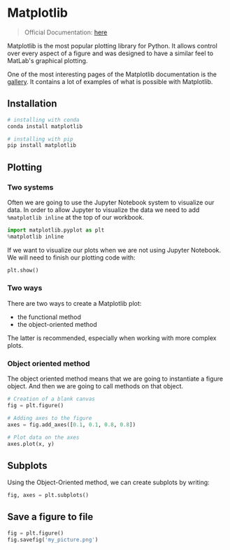 # Matplotlib

>Official Documentation: [here](https://matplotlib.org/stable/users/index.html)

 Matplotlib is the most popular plotting library for Python. It allows control over every aspect of a figure and was designed to have a similar feel to MatLab's graphical plotting.

One of the most interesting pages of the Matplotlib documentation is the [gallery](https://matplotlib.org/stable/gallery/index.html). It contains a lot of examples of what is possible with Matplotlib.

## Installation

```bash
# installing with conda
conda install matplotlib

# installing with pip
pip install matplotlib
```

## Plotting

### Two systems

Often we are going to use the Jupyter Notebook system to visualize our data. In order to allow Jupyter to visualize the data we need to add `%matplotlib inline` at the top of our workbook.

```python
import matplotlib.pyplot as plt
%matplotlib inline
```

If we want to visualize our plots when we are not using Jupyter Notebook. We will need to finish our plotting code with:

```python
plt.show()
```

### Two ways

There are two ways to create a Matplotlib plot:

- the functional method
- the object-oriented method

The latter is recommended, especially when working with more complex plots.

### Object oriented method

The object oriented method means that we are going to instantiate a figure object. And then we are going to call methods on that object.

```python
# Creation of a blank canvas
fig = plt.figure()

# Adding axes to the figure
axes = fig.add_axes([0.1, 0.1, 0.8, 0.8])

# Plot data on the axes
axes.plot(x, y)
```

## Subplots

Using the Object-Oriented method, we can create subplots by writing:

```python
fig, axes = plt.subplots()
```

## Save a figure to file

```python
fig = plt.figure()
fig.savefig('my_picture.png')
```

